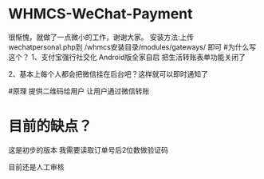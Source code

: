 # WHMCS-WeChat-Payment
很惭愧，就做了一点微小的工作，谢谢大家。
安装方法:上传wechatpersonal.php到 /whmcs安装目录/modules/gateways/ 即可
#为什么写这个？
1、支付宝强行社交化 Android版全家自启 把生活转账表单功能关闭了

2、基本上每个人都会把微信挂在后台吧？这样就可以即时通知了

#原理
提供二维码给用户 让用户通过微信转账
# 目前的缺点？
这是初步的版本 我需要读取订单号后2位数做验证码

目前还是人工审核
